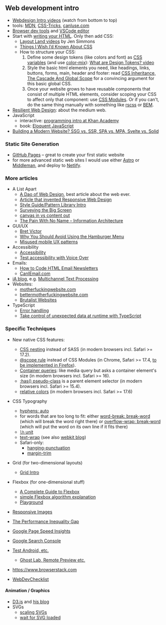 ## Web development intro

- [Webdesign Intro videos](http://www.dontfeartheinternet.com) (watch from bottom to top)
- tools: [MDN](https://developer.mozilla.org), [CSS-Tricks](https://css-tricks.com
), [canIuse.com](http://caniuse.com)
- [Browser dev tools](https://developer.mozilla.org/en-US/docs/Learn/Common_questions/What_are_browser_developer_tools) and [VSCode editor](https://code.visualstudio.com/)
- Start with [writing your HTML](https://htmlforpeople.com). Only then add CSS:
  - [Layout Land videos](https://www.youtube.com/channel/UC7TizprGknbDalbHplROtag) by Jen Simmons
  - [Things I Wish I’d Known About CSS](https://cssfordesigners.com/articles/things-i-wish-id-known-about-css)
  - How to structure your CSS:
    1. Define some design tokens (like colors and font) as [CSS variables](https://developer.mozilla.org/en-US/docs/Web/CSS/Using_CSS_custom_properties) (and use [color-mix](https://developer.mozilla.org/en-US/docs/Web/CSS/color_value/color-mix)): [What are Design Tokens? video](https://www.youtube.com/watch?v=wtTstdiBuUk)
    2. Style the basic html elements you need, like headings, links, buttons, forms, main, header and footer: read [CSS Inheritance, The Cascade And Global Scope](https://www.smashingmagazine.com/2016/11/css-inheritance-cascade-global-scope-new-old-worst-best-friends/) for a convincing argument for this basic global CSS.
    3. Once your website grows to have reusable components that consist of multiple HTML elements, consider scoping your CSS to affect only that component: use [CSS Modules](https://css-tricks.com/css-modules-part-1-need/). Or if you can't, do the same thing manually with something like [rscss](https://ricostacruz.com/rscss/) or [BEM](http://getbem.com/naming/).
- [Resilient Web Design](https://resilientwebdesign.com): about the medium web.
- JavaScript
    - interactive: [programming intro at Khan Academy](https://www.khanacademy.org/computing/computer-programming/programming)
    - book: [Eloquent JavaScript](http://eloquentjavascript.net/)
- [Building a Modern Website? SSG vs. SSR, SPA vs. MPA, Svelte vs. Solid](https://mb21.github.io/blog/2023/09/18/building-a-modern-website-ssg-vs-ssr-spa-vs-mpa-svelte-vs-solid.html)


### Static Site Generation

- [GitHub Pages](https://pages.github.com) – great to create your first static website
- for more advanced static web sites I would use either [Astro](https://astro.build/) or [Middleman](https://middlemanapp.com), and deploy to [Netlify](https://www.netlify.com).


### More articles

- A List Apart
  - [A Dao of Web Design](http://alistapart.com/article/dao), best article about the web ever.
  - [Article that invented Responsive Web Design](http://alistapart.com/article/responsive-web-design)
  - [Style Guide/Pattern Library Intro](http://alistapart.com/article/creating-style-guides)
  - [Surveying the Big Screen](http://alistapart.com/article/surveying-the-big-screen)
  - [canvas in vs content out](http://alistapart.com/article/frameworks)
  - [The Pain With No Name – Information Architecture](http://alistapart.com/article/pain-with-no-name)
- GUI/UX
  - [Bret Victor](http://worrydream.com)
  - [Why You Should Avoid Using the Hamburger Menu](http://jamesarcher.me/the-hamburger-menu/)
  - [Misused mobile UX patterns](https://medium.com/@kollinz/misused-mobile-ux-patterns-84d2b6930570)
- Accessibility
  - [Accessibility](http://a11yproject.com)
  - [Test accessibility with Voice Over](https://bbc-news.github.io/accessibility-news-and-you/accessibility-and-testing-with-voiceover-os.html)
- Emails:
  - [How to Code HTML Email Newsletters](https://www.sitepoint.com/how-to-code-html-email-newsletters/)
  - [CanIEmail.com](https://www.caniemail.com/)
- [iA blog](https://ia.net/know-how), e.g. [Multichannel Text Processing](https://ia.net/know-how/multichannel-text-processing)
- Websites:
    - [motherfuckingwebsite.com](http://motherfuckingwebsite.com/)
    - [bettermotherfuckingwebsite.com](http://bettermotherfuckingwebsite.com)
    - [Brutalist Websites](http://brutalistwebsites.com)
- TypeScript
  - [Error handling](https://blog.logrocket.com/pattern-matching-and-type-safety-in-typescript-1da1231a2e34/)
  - [Take control of unexpected data at runtime with TypeScript](https://blog.logrocket.com/using-typescript-to-stop-unexpected-data-from-breaking-your-app/)


### Specific Techniques

- New native CSS features:
    - [CSS nesting](https://developer.mozilla.org/en-US/docs/Web/CSS/CSS_nesting) instead of SASS (in modern browsers incl. Safari >= 17.2).
    - [@scope rule](https://developer.mozilla.org/en-US/docs/Web/CSS/@scope) instead of CSS Modules (in Chrome, Safari >= 17.4, [to be implemented in Firefox](https://bugzilla.mozilla.org/show_bug.cgi?id=%40scope)).
    - [Container queries](https://developer.mozilla.org/en-US/docs/Web/CSS/CSS_containment/Container_queries): like media query but asks a container element's size (in modern browsers incl. Safari >= 16).
    - [:has() pseudo-class](https://developer.mozilla.org/en-US/docs/Web/CSS/:has) is a parent element selector (in modern browsers incl. Safari >= 15.4).
    - [relative colors](https://developer.mozilla.org/en-US/docs/Web/CSS/CSS_colors/Relative_colors) (in modern browsers incl. Safari >= 17.6)

- CSS Typography
    - [hyphens: auto](https://developer.mozilla.org/en-US/docs/Web/CSS/hyphens)
    - for words that are too long to fit: either [word-break: break-word](https://developer.mozilla.org/en-US/docs/Web/CSS/word-break) (which will break the word right there) or [overflow-wrap: break-word](https://developer.mozilla.org/en-US/docs/Web/CSS/overflow-wrap) (which will put the word on its own line if it fits there)
    - [`lh` unit](https://webkit.org/blog/16831/line-height-units/)
    - [text-wrap](https://developer.mozilla.org/en-US/docs/Web/CSS/text-wrap) (see also [webkit blog](https://webkit.org/blog/16547/better-typography-with-text-wrap-pretty/))
    - Safari-only:
      - [hanging-punctuation](https://developer.mozilla.org/en-US/docs/Web/CSS/hanging-punctuation)
      - [margin-trim](https://webkit.org/blog/16854/margin-trim/)
  
- Grid (for two-dimensional layouts)
    - [Grid Intro](https://alistapart.com/article/the-new-css-layout-excerpt)
- Flexbox (for one-dimensional stuff)
    - [A Complete Guide to Flexbox](https://css-tricks.com/snippets/css/a-guide-to-flexbox/)
    - [simple Flexbox algorithm explanation](http://madebymike.com.au/writing/understanding-flexbox/)
    - [Playground](http://codepen.io/justd/pen/yydezN)
- [Responsive Images](http://alistapart.com/article/using-responsive-images-now)
- [The Performance Inequality Gap](https://infrequently.org/series/performance-inequality/)
- [Google Page Speed Insights](https://developers.google.com/speed/pagespeed/insights/)
- [Google Search Console](https://www.google.com/webmasters/tools/)
- [Test Android, etc.](https://developers.google.com/web/tools/chrome-devtools/device-mode/testing-other-browsers)
    - [Ghost Lab, Remote Preview etc.](https://www.html5rocks.com/en/tutorials/tooling/synchronized-cross-device-testing/)
- <https://www.browserstack.com>
- [WebDevChecklist](http://webdevchecklist.com/)

#### Animation / Graphics

- [D3.js](https://d3js.org) and [his blog](https://bost.ocks.org/mike/)
- SVGs
    - [scaling SVGs](https://css-tricks.com/scale-svg/)
    - [wait for SVG loaded](http://stackoverflow.com/questions/11434916/javascript-accessing-inner-dom-of-svg)
